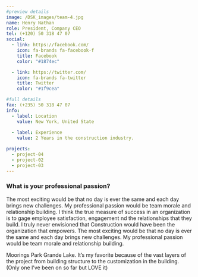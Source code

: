 ```yaml
---
#preview details
image: /DSK_images/team-4.jpg
name: Henry Nathan
role: President, Company CEO
tel: (+120) 50 318 47 07
social:
  - link: https://facebook.com/
    icon: fa-brands fa-facebook-f
    title: Facebook
    color: "#1874ec"

  - link: https://twitter.com/
    icon: fa-brands fa-twitter
    title: Twitter
    color: "#1f9cea"

#full details
fax: (+235) 50 318 47 07
info:
  - label: Location
    value: New York, United State
  
  - label: Experience
    value: 2 Years in the construction industry.

projects: 
  - project-04
  - project-02
  - project-03
---
```


### What is your professional passion?

The most exciting would be that no day is ever the same and each day brings new challenges. My professional passion would be team morale and relationship building. I think the true measure of success in an organization is to gage employee satisfaction, engagement nd the relationships that they build. I truly never envisioned that Construction would have been the organization that empowers. The most exciting would be that no day is ever the same and each day brings new challenges. My professional passion would be team morale and relationship building.

Moorings Park Grande Lake. It’s my favorite because of the vast layers of the project from building structure to the customization in the building. (Only one I’ve been on so far but LOVE it)